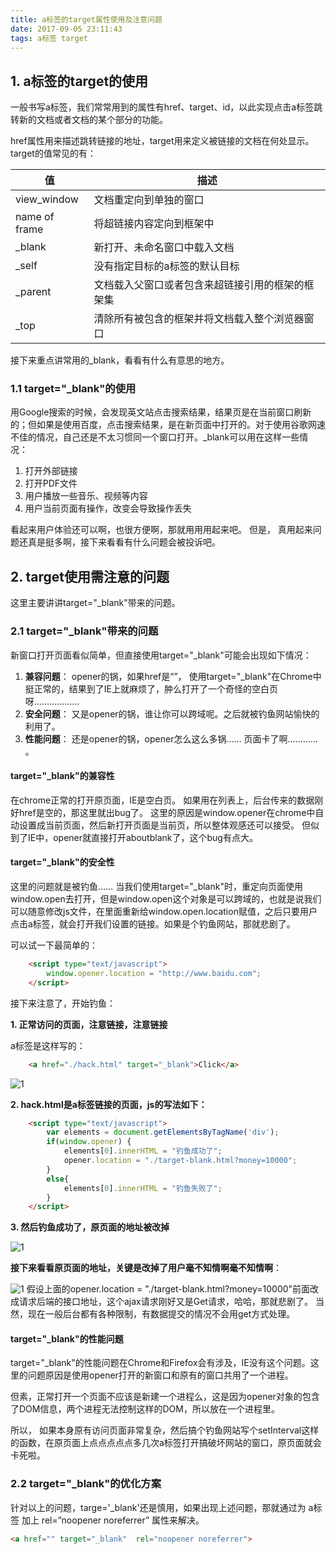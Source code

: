 ```yaml
---
title: a标签的target属性使用及注意问题
date: 2017-09-05 23:11:43
tags: a标签 target
---
```


## 1. a标签的target的使用

一般书写a标签，我们常常用到的属性有href、target、id，以此实现点击a标签跳转新的文档或者文档的某个部分的功能。 

href属性用来描述跳转链接的地址，target用来定义被链接的文档在何处显示。target的值常见的有：
	
  值 | 描述
------|----
 view_window  | 文档重定向到单独的窗口
 name of frame   | <frameset>将超链接内容定向到框架中
 _blank | 新打开、未命名窗口中载入文档
 _self  | 没有指定目标的a标签的默认目标
 _parent  | 文档载入父窗口或者包含来超链接引用的框架的框架集
 _top  | 清除所有被包含的框架并将文档载入整个浏览器窗口
 
 
 接下来重点讲常用的_blank，看看有什么有意思的地方。
 
### 1.1 target="_blank"的使用
用Google搜索的时候，会发现英文站点击搜索结果，结果页是在当前窗口刷新的；但如果是使用百度，点击搜索结果，是在新页面中打开的。对于使用谷歌网速不佳的情况，自己还是不太习惯同一个窗口打开。_blank可以用在这样一些情况：

1. 打开外部链接
2. 打开PDF文件
3. 用户播放一些音乐、视频等内容
4. 用户当前页面有操作，改变会导致操作丢失

看起来用户体验还可以啊，也很方便啊，那就用用用起来吧。 但是， 真用起来问题还真是挺多啊，接下来看看有什么问题会被投诉吧。



## 2. target使用需注意的问题

这里主要讲讲target="_blank"带来的问题。

###  2.1 	 target="_blank"带来的问题

新窗口打开页面看似简单，但直接使用target="_blank"可能会出现如下情况： 

1. **兼容问题**： opener的锅，如果href是“”， 使用target="_blank"在Chrome中挺正常的，结果到了IE上就麻烦了，肿么打开了一个奇怪的空白页呀………………
2. **安全问题**： 又是opener的锅，谁让你可以跨域呢。之后就被钓鱼网站愉快的利用了。
2. **性能问题**： 还是opener的锅，opener怎么这么多锅…… 页面卡了啊………… 。


#### target="_blank"的兼容性

在chrome正常的打开原页面，IE是空白页。 如果用在列表上，后台传来的数据刚好href是空的，那这里就出bug了。
这里的原因是window.opener在chrome中自动设置成当前页面，然后新打开页面是当前页，所以整体观感还可以接受。 但似到了IE中，opener就直接打开aboutblank了，这个bug有点大。

#### target="_blank"的安全性

这里的问题就是被钓鱼……
当我们使用target="_blank"时，重定向页面使用window.open去打开，但是window.open这个对象是可以跨域的，也就是说我们可以随意修改js文件，在里面重新给window.open.location赋值，之后只要用户点击a标签，就会打开我们设置的链接。如果是个钓鱼网站，那就悲剧了。

可以试一下最简单的：

```html
	<script type="text/javascript">
		window.opener.location = "http://www.baidu.com";
	</script>
```

接下来注意了，开始钓鱼：

**1. 正常访问的页面，注意链接，注意链接**

a标签是这样写的：

```html
	<a href="./hack.html" target="_blank">Click</a>
```

![1](../../../../img/a-标签的target属性使用及注意问题/1.png)

**2. hack.html是a标签链接的页面，js的写法如下：**

```html
	<script type="text/javascript">
		var elements = document.getElementsByTagName('div');
		if(window.opener) {
			elements[0].innerHTML = "钓鱼成功了";
			opener.location = "./target-blank.html?money=10000";
		}
		else{
			elements[0].innerHTML = "钓鱼失败了";
		}
	</script>
```

**3. 然后钓鱼成功了，原页面的地址被改掉**

![1](../../../../img/a-标签的target属性使用及注意问题/2.png)


**接下来看看原页面的地址，关键是改掉了用户毫不知情啊毫不知情啊**：

![1](../../../../img/a-标签的target属性使用及注意问题/3.png)
假设上面的opener.location = "./target-blank.html?money=10000"前面改成请求后端的接口地址，这个ajax请求刚好又是Get请求，哈哈，那就悲剧了。 当然，现在一般后台都有各种限制，有数据提交的情况不会用get方式处理。

#### target="_blank"的性能问题

target="_blank"的性能问题在Chrome和Firefox会有涉及，IE没有这个问题。这里的问题原因是使用opener打开的新窗口和原有的窗口共用了一个进程。

但素，正常打开一个页面不应该是新建一个进程么，这是因为opener对象的包含了DOM信息，两个进程无法控制这样的DOM，所以放在一个进程里。

所以， 如果本身原有访问页面非常复杂，然后搞个钓鱼网站写个setInterval这样的函数，在原页面上点点点点点多几次a标签打开搞破坏网站的窗口，原页面就会卡死啦。

### 2.2 target="_blank"的优化方案

针对以上的问题，targe='_blank'还是慎用，如果出现上述问题，那就通过为 a标签 加上 rel=”noopener noreferrer” 属性来解决。

```html
<a href="" target="_blank"  rel="noopener noreferrer">
```









